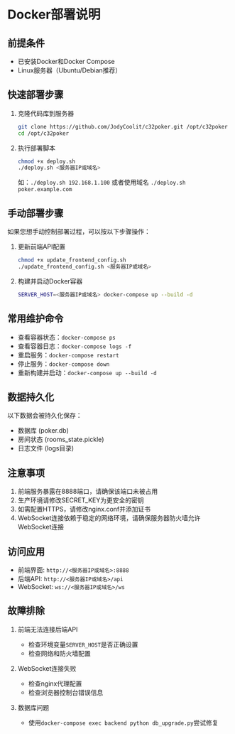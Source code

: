 # Docker部署说明

## 前提条件

- 已安装Docker和Docker Compose
- Linux服务器（Ubuntu/Debian推荐）

## 快速部署步骤

1. 克隆代码库到服务器
   ```bash
   git clone https://github.com/JodyCoolit/c32poker.git /opt/c32poker
   cd /opt/c32poker
   ```

2. 执行部署脚本
   ```bash
   chmod +x deploy.sh
   ./deploy.sh <服务器IP或域名>
   ```
   
   如：`./deploy.sh 192.168.1.100` 或者使用域名 `./deploy.sh poker.example.com`

## 手动部署步骤

如果您想手动控制部署过程，可以按以下步骤操作：

1. 更新前端API配置
   ```bash
   chmod +x update_frontend_config.sh
   ./update_frontend_config.sh <服务器IP或域名>
   ```

2. 构建并启动Docker容器
   ```bash
   SERVER_HOST=<服务器IP或域名> docker-compose up --build -d
   ```

## 常用维护命令

- 查看容器状态：`docker-compose ps`
- 查看容器日志：`docker-compose logs -f`
- 重启服务：`docker-compose restart`
- 停止服务：`docker-compose down`
- 重新构建并启动：`docker-compose up --build -d`

## 数据持久化

以下数据会被持久化保存：

- 数据库 (poker.db)
- 房间状态 (rooms_state.pickle)
- 日志文件 (logs目录)

## 注意事项

1. 前端服务暴露在8888端口，请确保该端口未被占用
2. 生产环境请修改SECRET_KEY为更安全的密钥
3. 如需配置HTTPS，请修改nginx.conf并添加证书
4. WebSocket连接依赖于稳定的网络环境，请确保服务器防火墙允许WebSocket连接

## 访问应用

- 前端界面: `http://<服务器IP或域名>:8888`
- 后端API: `http://<服务器IP或域名>/api`
- WebSocket: `ws://<服务器IP或域名>/ws`

## 故障排除

1. 前端无法连接后端API
   - 检查环境变量`SERVER_HOST`是否正确设置
   - 检查网络和防火墙配置

2. WebSocket连接失败
   - 检查nginx代理配置
   - 检查浏览器控制台错误信息

3. 数据库问题
   - 使用`docker-compose exec backend python db_upgrade.py`尝试修复 